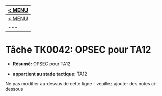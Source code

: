 |[< MENU](../../README.md)|
|---|
|[< MENU](../README.md)|
|---|
# Tâche TK0042: OPSEC pour TA12

* **Résumé:** OPSEC pour TA12

* **appartient au stade tactique:** TA12

Ne pas modifier au-dessus de cette ligne - veuillez ajouter des notes ci-dessous
